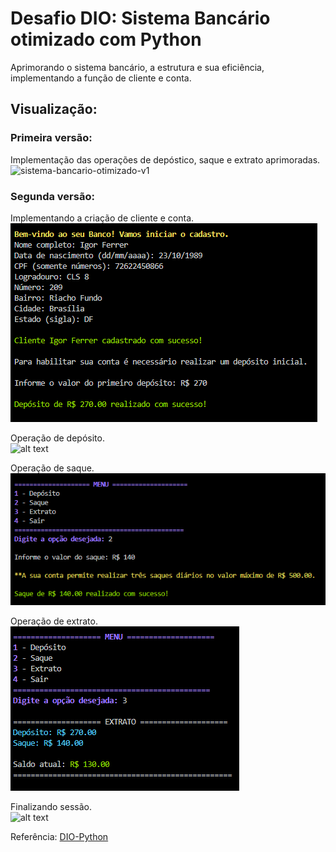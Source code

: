 # Desafio DIO: Sistema Bancário otimizado com Python
Aprimorando o sistema bancário, a estrutura e sua eficiência, implementando a função de cliente e conta.

## Visualização: 
### Primeira versão: 
Implementação das operações de depóstico, saque e extrato aprimoradas.  
![sistema-bancario-otimizado-v1](https://github.com/user-attachments/assets/b0847bc0-f262-4b48-8805-ee013aa21808)

### Segunda versão:
Implementando a criação de cliente e conta.  
![alt text](cadastro_conta_1.png)

Operação de depósito.  
![alt text](depósito_conta_1.png)

Operação de saque.  
![alt text](saque_conta_1.png)

Operação de extrato.  
![alt text](extrato_conta_1.png)

Finalizando sessão.  
![alt text](finalizar_sessão_conta_1.png)

  Referência: [DIO-Python](https://github.com/digitalinnovationone/trilha-python-dio)

